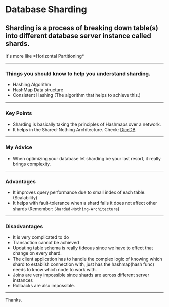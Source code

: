 # Database Sharding
## Sharding is a process of breaking down table(s) into different database server instance called shards.
<p>It's more like *Horizontal Partitioning* </p>

***
### Things you should know to help you understand sharding.
 * Hashing Algorithm
 * HashMap Data structure
 * Consistent Hashing (The algorithm that helps to achieve this.)

***
### Key Points
* Sharding is basically taking the principles of Hashmaps over a network.
* It helps in the Shared-Nothing Architecture. Check: [DiceDB](https://github.com/DiceDB/dice)

***

### My Advice
* When optimizing your database let sharding be your last resort, it really brings complexity.

***

### Advantages
* It improves query performance due to small index of each table.(Scalability)
* It helps with fault-tolerance when a shard fails it does not affect other shards (Remember: `Sharded-Nothing-Architecture`)

***

### Disadvantages
* It is very complicated to do
* Transaction cannot be achieved 
* Updating table schema is really tideous since we have to effect that change on every shard.
* The client application has to handle the complex logic of knowing which shard to establish connection with, just has the hashmap(hash func) needs to know which node to work with.
* Joins are very impossible since shards are across different server instances
* Rollbacks are also impossible.

***
Thanks.